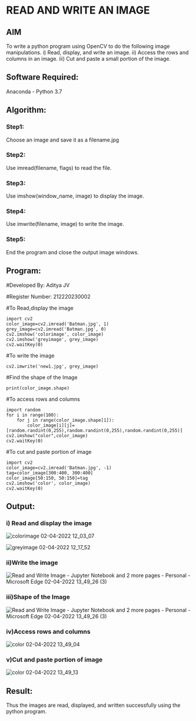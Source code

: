 # READ AND WRITE AN IMAGE
## AIM
To write a python program using OpenCV to do the following image manipulations.
i) Read, display, and write an image.
ii) Access the rows and columns in an image.
iii) Cut and paste a small portion of the image.

## Software Required:
Anaconda - Python 3.7
## Algorithm:
### Step1:
Choose an image and save it as a filename.jpg
### Step2:
Use imread(filename, flags) to read the file.
### Step3:
Use imshow(window_name, image) to display the image.
### Step4:
Use imwrite(filename, image) to write the image.
### Step5:
End the program and close the output image windows.
## Program:
#Developed By: Aditya JV

#Register Number: 212220230002

 #To Read,display the image
```
import cv2
color_image=cv2.imread('Batman.jpg', 1)
grey_image=cv2.imread('Batman.jpg', 0)
cv2.imshow('colorimage', color_image)
cv2.imshow('greyimage', grey_image)
cv2.waitKey(0)
```
 #To write the image
```
cv2.imwrite('new1.jpg', grey_image)
```
 #Find the shape of the Image
```
print(color_image.shape)
```
 #To access rows and columns

```
import random
for i in range(100):
    for j in range(color_image.shape[1]):
        color_image[i][j]=[random.randint(0,255),random.randint(0,255),random.randint(0,255)]
cv2.imshow("color",color_image)
cv2.waitKey(0)
```
 #To cut and paste portion of image
```
import cv2
color_image=cv2.imread('Batman.jpg', -1)
tag=color_image[300:400, 300:400]
color_image[50:150, 50:150]=tag
cv2.imshow('color', color_image)
cv2.waitKey(0)

```


## Output:

### i) Read and display the image

![colorimage 02-04-2022 12_03_07](https://user-images.githubusercontent.com/75235386/161373801-565f7834-8aed-419e-9f06-204c4a015a1b.png)

![greyimage 02-04-2022 12_17_52](https://user-images.githubusercontent.com/75235386/161373851-a5eb5099-39d9-4398-9bf0-20f819593515.png)


### ii)Write the image


![Read and Write Image - Jupyter Notebook and 2 more pages - Personal - Microsoft​ Edge 02-04-2022 13_49_26 (3)](https://user-images.githubusercontent.com/75235386/161374504-72b0cb6f-18bd-4b69-a08d-1561299934e2.png)


### iii)Shape of the Image

![Read and Write Image - Jupyter Notebook and 2 more pages - Personal - Microsoft​ Edge 02-04-2022 13_49_26 (3)](https://user-images.githubusercontent.com/75235386/161374737-dca53147-db87-4f80-8734-32f4a9a7686b.png)


### iv)Access rows and columns

![color 02-04-2022 13_49_04](https://user-images.githubusercontent.com/75235386/161374555-6773a20f-da43-4076-b32e-a2b7a31e0c22.png)

### v)Cut and paste portion of image

![color 02-04-2022 13_49_13](https://user-images.githubusercontent.com/75235386/161374668-4211910e-a9ed-4df3-9b72-ecc9ab2bfb5b.png)


## Result:
Thus the images are read, displayed, and written successfully using the python program.


